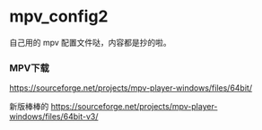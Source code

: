 # mpv_config2
自己用的 mpv 配置文件哒，内容都是抄的啦。

###  MPV下载
https://sourceforge.net/projects/mpv-player-windows/files/64bit/

新版棒棒的
https://sourceforge.net/projects/mpv-player-windows/files/64bit-v3/
